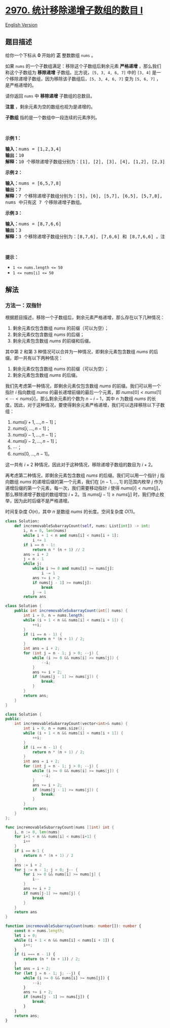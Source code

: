 # [2970. 统计移除递增子数组的数目 I](https://leetcode.cn/problems/count-the-number-of-incremovable-subarrays-i)

[English Version](/solution/2900-2999/2970.Count%20the%20Number%20of%20Incremovable%20Subarrays%20I/README_EN.md)

<!-- tags:数组,双指针,二分查找,枚举 -->

<!-- difficulty:简单 -->

## 题目描述

<!-- 这里写题目描述 -->

<p>给你一个下标从 <strong>0</strong>&nbsp;开始的 <b>正</b>&nbsp;整数数组&nbsp;<code>nums</code>&nbsp;。</p>

<p>如果 <code>nums</code>&nbsp;的一个子数组满足：移除这个子数组后剩余元素 <strong>严格递增</strong>&nbsp;，那么我们称这个子数组为 <strong>移除递增</strong>&nbsp;子数组。比方说，<code>[5, 3, 4, 6, 7]</code>&nbsp;中的 <code>[3, 4]</code>&nbsp;是一个移除递增子数组，因为移除该子数组后，<code>[5, 3, 4, 6, 7]</code>&nbsp;变为&nbsp;<code>[5, 6, 7]</code>&nbsp;，是严格递增的。</p>

<p>请你返回 <code>nums</code>&nbsp;中 <b>移除递增</b>&nbsp;子数组的总数目。</p>

<p><b>注意</b>&nbsp;，剩余元素为空的数组也视为是递增的。</p>

<p><strong>子数组</strong> 指的是一个数组中一段连续的元素序列。</p>

<p>&nbsp;</p>

<p><strong class="example">示例 1：</strong></p>

<pre>
<b>输入：</b>nums = [1,2,3,4]
<b>输出：</b>10
<b>解释：</b>10 个移除递增子数组分别为：[1], [2], [3], [4], [1,2], [2,3], [3,4], [1,2,3], [2,3,4] 和 [1,2,3,4]。移除任意一个子数组后，剩余元素都是递增的。注意，空数组不是移除递增子数组。
</pre>

<p><strong class="example">示例 2：</strong></p>

<pre>
<b>输入：</b>nums = [6,5,7,8]
<b>输出：</b>7
<b>解释：</b>7<strong>&nbsp;</strong>个移除递增子数组分别为：[5], [6], [5,7], [6,5], [5,7,8], [6,5,7] 和 [6,5,7,8] 。
nums 中只有这 7 个移除递增子数组。
</pre>

<p><strong class="example">示例 3：</strong></p>

<pre>
<b>输入：</b>nums = [8,7,6,6]
<b>输出：</b>3
<b>解释：</b>3 个移除递增子数组分别为：[8,7,6], [7,6,6] 和 [8,7,6,6] 。注意 [8,7] 不是移除递增子数组因为移除 [8,7] 后 nums 变为 [6,6] ，它不是严格递增的。
</pre>

<p>&nbsp;</p>

<p><strong>提示：</strong></p>

<ul>
	<li><code>1 &lt;= nums.length &lt;= 50</code></li>
	<li><code>1 &lt;= nums[i] &lt;= 50</code></li>
</ul>

## 解法

### 方法一：双指针

根据题目描述，移除一个子数组后，剩余元素严格递增，那么存在以下几种情况：

1. 剩余元素仅包含数组 $nums$ 的前缀（可以为空）；
1. 剩余元素仅包含数组 $nums$ 的后缀；
1. 剩余元素包含数组 $nums$ 的前缀和后缀。

其中第 $2$ 和第 $3$ 种情况可以合并为一种情况，即剩余元素包含数组 $nums$ 的后缀。即一共有以下两种情况：

1. 剩余元素仅包含数组 $nums$ 的前缀（可以为空）；
1. 剩余元素包含数组 $nums$ 的后缀。

我们先考虑第一种情况，即剩余元素仅包含数组 $nums$ 的前缀。我们可以用一个指针 $i$ 指向数组 $nums$ 的最长递增前缀的最后一个元素，即 $nums[0] \lt nums[1] \lt \cdots \lt nums[i]$，那么剩余元素的个数为 $n - i - 1$，其中 $n$ 为数组 $nums$ 的长度。因此，对于这种情况，要使得剩余元素严格递增，我们可以选择移除以下子数组：

1. $nums[i+1,...,n-1]$；
1. $nums[i,...,n-1]$；
1. $nums[i-1,...,n-1]$；
1. $nums[i-2,...,n-1]$；
1. $\cdots$；
1. $nums[0,...,n-1]$。

这一共有 $i + 2$ 种情况，因此对于这种情况，移除递增子数组的数目为 $i + 2$。

再考虑第二种情况，即剩余元素包含数组 $nums$ 的后缀。我们可以用一个指针 $j$ 指向数组 $nums$ 的递增后缀的第一个元素，我们在 $[n - 1,...,1]$ 的范围内枚举 $j$ 作为递增后缀的第一个元素，每一次，我们需要移动指针 $i$ 使得 $nums[i] \lt nums[j]$，那么移除递增子数组的数组增加 $i + 2$。当 $nums[j - 1] \ge nums[j]$ 时，我们停止枚举，因为此时后缀不是严格递增。

时间复杂度 $O(n)$，其中 $n$ 是数组 $nums$ 的长度。空间复杂度 $O(1)$。

<!-- tabs:start -->

```python
class Solution:
    def incremovableSubarrayCount(self, nums: List[int]) -> int:
        i, n = 0, len(nums)
        while i + 1 < n and nums[i] < nums[i + 1]:
            i += 1
        if i == n - 1:
            return n * (n + 1) // 2
        ans = i + 2
        j = n - 1
        while j:
            while i >= 0 and nums[i] >= nums[j]:
                i -= 1
            ans += i + 2
            if nums[j - 1] >= nums[j]:
                break
            j -= 1
        return ans
```

```java
class Solution {
    public int incremovableSubarrayCount(int[] nums) {
        int i = 0, n = nums.length;
        while (i + 1 < n && nums[i] < nums[i + 1]) {
            ++i;
        }
        if (i == n - 1) {
            return n * (n + 1) / 2;
        }
        int ans = i + 2;
        for (int j = n - 1; j > 0; --j) {
            while (i >= 0 && nums[i] >= nums[j]) {
                --i;
            }
            ans += i + 2;
            if (nums[j - 1] >= nums[j]) {
                break;
            }
        }
        return ans;
    }
}
```

```cpp
class Solution {
public:
    int incremovableSubarrayCount(vector<int>& nums) {
        int i = 0, n = nums.size();
        while (i + 1 < n && nums[i] < nums[i + 1]) {
            ++i;
        }
        if (i == n - 1) {
            return n * (n + 1) / 2;
        }
        int ans = i + 2;
        for (int j = n - 1; j > 0; --j) {
            while (i >= 0 && nums[i] >= nums[j]) {
                --i;
            }
            ans += i + 2;
            if (nums[j - 1] >= nums[j]) {
                break;
            }
        }
        return ans;
    }
};
```

```go
func incremovableSubarrayCount(nums []int) int {
	i, n := 0, len(nums)
	for i+1 < n && nums[i] < nums[i+1] {
		i++
	}
	if i == n-1 {
		return n * (n + 1) / 2
	}
	ans := i + 2
	for j := n - 1; j > 0; j-- {
		for i >= 0 && nums[i] >= nums[j] {
			i--
		}
		ans += i + 2
		if nums[j-1] >= nums[j] {
			break
		}
	}
	return ans
}
```

```ts
function incremovableSubarrayCount(nums: number[]): number {
    const n = nums.length;
    let i = 0;
    while (i + 1 < n && nums[i] < nums[i + 1]) {
        i++;
    }
    if (i === n - 1) {
        return (n * (n + 1)) / 2;
    }
    let ans = i + 2;
    for (let j = n - 1; j; --j) {
        while (i >= 0 && nums[i] >= nums[j]) {
            --i;
        }
        ans += i + 2;
        if (nums[j - 1] >= nums[j]) {
            break;
        }
    }
    return ans;
}
```

<!-- tabs:end -->

<!-- end -->
